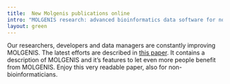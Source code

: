 ```yaml
---
title:  New Molgenis publications online
intro: "MOLGENIS research: advanced bioinformatics data software for non-bioinformaticians."
layout: green
---
```

Our researchers, developers and data managers are constantly improving MOLGENIS. The latest efforts are described in [this paper](https://academic.oup.com/bioinformatics/advance-article/doi/10.1093/bioinformatics/bty742/5085379). It contains a description of MOLGENIS and it’s features to let even more people benefit from MOLGENIS. Enjoy this very readable paper, also for non-bioinformaticians.
